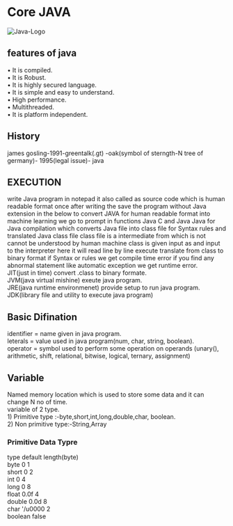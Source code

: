 # Core JAVA 
![Java-Logo](https://github.com/Sachinnayak0712/Core_Java/assets/66566069/72346bc1-8ddc-4b56-aa1d-8b00b82c7130)

## features of java
•	It is compiled.\
•	It is Robust.\
•	It is highly secured language.\
•	It is simple and easy to understand.\
•	High performance.\
•	Multithreaded.\
•	It is platform independent.

## History
james gosling-1991-greentalk(.gt) -oak(symbol of sterngth-N tree of germany)- 1995(legal issue)- java

## EXECUTION

write Java program in notepad it also called as source code which is human readable format once after writing the save the program without Java extension in the below to convert JAVA for human readable format into machine learning we go to prompt in functions Java C and Java Java for Java compilation which converts Java file into class file for Syntax rules and translated Java class file class file is a intermediate from which is not cannot be understood by human machine class is given input as and input to the interpreter here it will read line by line execute translate from class to binary format if Syntax or rules we get compile time error if you find any abnormal statement like automatic exception we get runtime error.\
JIT(just in time) convert .class to binary formate.\
JVM(java virtual mishine) exeute java program.\
JRE(java runtime environmenet) provide setup to run java program.\
JDK(library file and utility to execute java program)

## Basic Difination 
identifier = name given in java program.\
leterals = value used in java program(num, char, string, boolean).\
operator = symbol used to perform some operation on operands (unary(), arithmetic, shift, relational, bitwise, logical, ternary, assignment)

## Variable
Named memory location which is used to store some data and it can change N no of time. \
variable of 2 type.\
	1) Primitive type :-byte,short,int,long,double,char, boolean.\
	2) Non primitive type:-String,Array

### Primitive Data Typre
type  default   length(byte)\
byte   0	          1\
short	  0	          2\
int    	0	          4\
long  	0	          8\
float	  0.0f        4\
double	0.0d        8	\
char	 '/u0000	    2\
boolean false      
